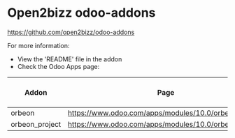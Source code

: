 # Open2bizz odoo-addons

https://github.com/open2bizz/odoo-addons

For more information:

- View the 'README' file in the addon
- Check the Odoo Apps page:

Addon | Page | Community or Enterprise
----- | ---- | -----------------------
orbeon | https://www.odoo.com/apps/modules/10.0/orbeon | Community
orbeon_project | https://www.odoo.com/apps/modules/10.0/orbeon_project | Community

